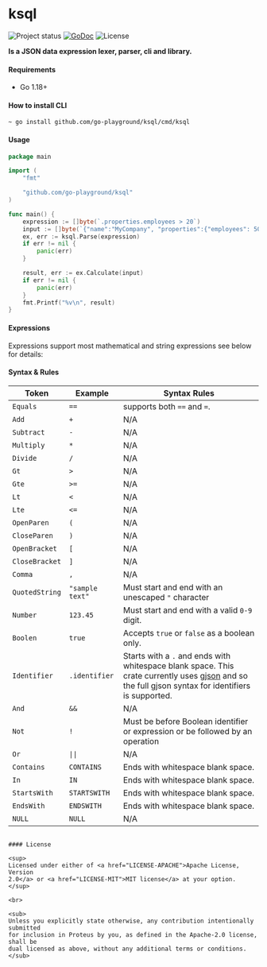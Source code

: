 ksql
=====
![Project status](https://img.shields.io/badge/version-0.1.0-green.svg)
[![GoDoc](https://godoc.org/github.com/go-playground/ksql?status.svg)](https://pkg.go.dev/github.com/go-playground/ksql)
![License](https://img.shields.io/dub/l/vibe-d.svg)

**Is a JSON data expression lexer, parser, cli and library.**

#### Requirements
- Go 1.18+

#### How to install CLI
```shell
~ go install github.com/go-playground/ksql/cmd/ksql
```

#### Usage
```go
package main

import (
	"fmt"

	"github.com/go-playground/ksql"
)

func main() {
	expression := []byte(`.properties.employees > 20`)
	input := []byte(`{"name":"MyCompany", "properties":{"employees": 50}`)
	ex, err := ksql.Parse(expression)
	if err != nil {
		panic(err)
	}

	result, err := ex.Calculate(input)
	if err != nil {
		panic(err)
	}
	fmt.Printf("%v\n", result)
}

```

#### Expressions
Expressions support most mathematical and string expressions see below for details:

#### Syntax & Rules

| Token          | Example                  | Syntax Rules                                                                                                                                                                                |
|----------------|--------------------------|---------------------------------------------------------------------------------------------------------------------------------------------------------------------------------------------|
| `Equals`       | `==`                     | supports both `==` and `=`.                                                                                                                                                                 |
| `Add`          | `+`                      | N/A                                                                                                                                                                                         |
| `Subtract`     | `-`                      | N/A                                                                                                                                                                                         |
| `Multiply`     | `*`                      | N/A                                                                                                                                                                                         |
| `Divide`       | `/`                      | N/A                                                                                                                                                                                         |
| `Gt`           | `>`                      | N/A                                                                                                                                                                                         |
| `Gte`          | `>=`                     | N/A                                                                                                                                                                                         |
| `Lt`           | `<`                      | N/A                                                                                                                                                                                         |
| `Lte`          | `<=`                     | N/A                                                                                                                                                                                         |
| `OpenParen`    | `(`                      | N/A                                                                                                                                                                                         |
| `CloseParen`   | `)`                      | N/A                                                                                                                                                                                         |
| `OpenBracket`  | `[`                      | N/A                                                                                                                                                                                         |
| `CloseBracket` | `]`                      | N/A                                                                                                                                                                                         |
| `Comma`        | `,`                      | N/A                                                                                                                                                                                         |
| `QuotedString` | `"sample text"`          | Must start and end with an unescaped `"` character                                                                                                                                          |
| `Number`       | `123.45`                 | Must start and end with a valid `0-9` digit.                                                                                                                                                |
| `Boolen`       | `true`                   | Accepts `true` or `false` as a boolean only.                                                                                                                                                |
| `Identifier`   | `.identifier`            | Starts with a `.` and ends with whitespace blank space. This crate currently uses [gjson](https://github.com/tidwall/gjson.rs) and so the full gjson syntax for identifiers is supported.   |
| `And`          | `&&`                     | N/A                                                                                                                                                                                         |
| `Not`          | `!`                      | Must be before Boolean identifier or expression or be followed by an operation                                                                                                              |
| `Or`           | <code>&vert;&vert;<code> | N/A                                                                                                                                                                                         |
| `Contains`     | `CONTAINS `              | Ends with whitespace blank space.                                                                                                                                                           |
| `In`           | `IN `                    | Ends with whitespace blank space.                                                                                                                                                           |
| `StartsWith`   | `STARTSWITH `            | Ends with whitespace blank space.                                                                                                                                                           |
| `EndsWith`     | `ENDSWITH `              | Ends with whitespace blank space.                                                                                                                                                           |
| `NULL`         | `NULL `                  | N/A                                                                                                                                                                                         |



```

#### License

<sup>
Licensed under either of <a href="LICENSE-APACHE">Apache License, Version
2.0</a> or <a href="LICENSE-MIT">MIT license</a> at your option.
</sup>

<br>

<sub>
Unless you explicitly state otherwise, any contribution intentionally submitted
for inclusion in Proteus by you, as defined in the Apache-2.0 license, shall be
dual licensed as above, without any additional terms or conditions.
</sub>
